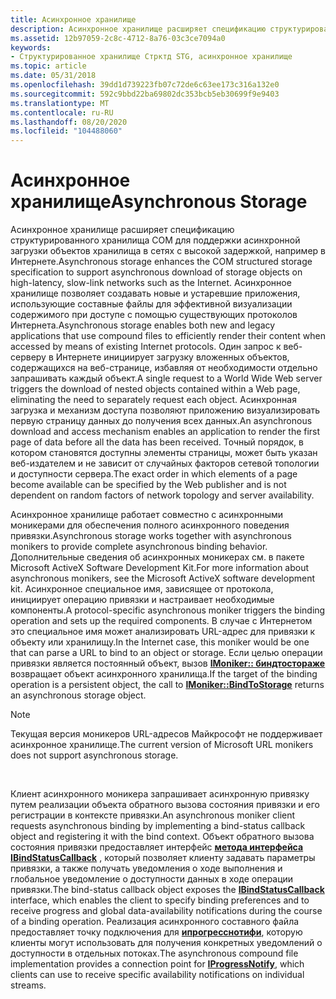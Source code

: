 ```yaml
---
title: Асинхронное хранилище
description: Асинхронное хранилище расширяет спецификацию структурированного хранилища COM для поддержки асинхронной загрузки объектов хранилища в сетях с высокой задержкой, например в Интернете.
ms.assetid: 12b97059-2c8c-4712-8a76-03c3ce7094a0
keywords:
- Структурированное хранилище Стрктд STG, асинхронное хранилище
ms.topic: article
ms.date: 05/31/2018
ms.openlocfilehash: 39dd1d739223fb07c72de6c63ee173c316a132e0
ms.sourcegitcommit: 592c9bbd22ba69802dc353bcb5eb30699f9e9403
ms.translationtype: MT
ms.contentlocale: ru-RU
ms.lasthandoff: 08/20/2020
ms.locfileid: "104488060"
---
```

# <a name="asynchronous-storage"></a><span data-ttu-id="f6fe3-104">Асинхронное хранилище</span><span class="sxs-lookup"><span data-stu-id="f6fe3-104">Asynchronous Storage</span></span>

<span data-ttu-id="f6fe3-105">Асинхронное хранилище расширяет спецификацию структурированного хранилища COM для поддержки асинхронной загрузки объектов хранилища в сетях с высокой задержкой, например в Интернете.</span><span class="sxs-lookup"><span data-stu-id="f6fe3-105">Asynchronous storage enhances the COM structured storage specification to support asynchronous download of storage objects on high-latency, slow-link networks such as the Internet.</span></span> <span data-ttu-id="f6fe3-106">Асинхронное хранилище позволяет создавать новые и устаревшие приложения, использующие составные файлы для эффективной визуализации содержимого при доступе с помощью существующих протоколов Интернета.</span><span class="sxs-lookup"><span data-stu-id="f6fe3-106">Asynchronous storage enables both new and legacy applications that use compound files to efficiently render their content when accessed by means of existing Internet protocols.</span></span> <span data-ttu-id="f6fe3-107">Один запрос к веб-серверу в Интернете инициирует загрузку вложенных объектов, содержащихся на веб-странице, избавляя от необходимости отдельно запрашивать каждый объект.</span><span class="sxs-lookup"><span data-stu-id="f6fe3-107">A single request to a World Wide Web server triggers the download of nested objects contained within a Web page, eliminating the need to separately request each object.</span></span> <span data-ttu-id="f6fe3-108">Асинхронная загрузка и механизм доступа позволяют приложению визуализировать первую страницу данных до получения всех данных.</span><span class="sxs-lookup"><span data-stu-id="f6fe3-108">An asynchronous download and access mechanism enables an application to render the first page of data before all the data has been received.</span></span> <span data-ttu-id="f6fe3-109">Точный порядок, в котором становятся доступны элементы страницы, может быть указан веб-издателем и не зависит от случайных факторов сетевой топологии и доступности сервера.</span><span class="sxs-lookup"><span data-stu-id="f6fe3-109">The exact order in which elements of a page become available can be specified by the Web publisher and is not dependent on random factors of network topology and server availability.</span></span>

<span data-ttu-id="f6fe3-110">Асинхронное хранилище работает совместно с асинхронными моникерами для обеспечения полного асинхронного поведения привязки.</span><span class="sxs-lookup"><span data-stu-id="f6fe3-110">Asynchronous storage works together with asynchronous monikers to provide complete asynchronous binding behavior.</span></span> <span data-ttu-id="f6fe3-111">Дополнительные сведения об асинхронных моникерах см. в пакете Microsoft ActiveX Software Development Kit.</span><span class="sxs-lookup"><span data-stu-id="f6fe3-111">For more information about asynchronous monikers, see the Microsoft ActiveX software development kit.</span></span> <span data-ttu-id="f6fe3-112">Асинхронное специальное имя, зависящее от протокола, инициирует операцию привязки и настраивает необходимые компоненты.</span><span class="sxs-lookup"><span data-stu-id="f6fe3-112">A protocol-specific asynchronous moniker triggers the binding operation and sets up the required components.</span></span> <span data-ttu-id="f6fe3-113">В случае с Интернетом это специальное имя может анализировать URL-адрес для привязки к объекту или хранилищу.</span><span class="sxs-lookup"><span data-stu-id="f6fe3-113">In the Internet case, this moniker would be one that can parse a URL to bind to an object or storage.</span></span> <span data-ttu-id="f6fe3-114">Если целью операции привязки является постоянный объект, вызов [**IMoniker:: биндтостораже**](/windows/win32/api/objidl/nf-objidl-imoniker-bindtostorage) возвращает объект асинхронного хранилища.</span><span class="sxs-lookup"><span data-stu-id="f6fe3-114">If the target of the binding operation is a persistent object, the call to [**IMoniker::BindToStorage**](/windows/win32/api/objidl/nf-objidl-imoniker-bindtostorage) returns an asynchronous storage object.</span></span>

> [!Note]  
> <span data-ttu-id="f6fe3-115">Текущая версия моникеров URL-адресов Майкрософт не поддерживает асинхронное хранилище.</span><span class="sxs-lookup"><span data-stu-id="f6fe3-115">The current version of Microsoft URL monikers does not support asynchronous storage.</span></span>

 

<span data-ttu-id="f6fe3-116">Клиент асинхронного моникера запрашивает асинхронную привязку путем реализации объекта обратного вызова состояния привязки и его регистрации в контексте привязки.</span><span class="sxs-lookup"><span data-stu-id="f6fe3-116">An asynchronous moniker client requests asynchronous binding by implementing a bind-status callback object and registering it with the bind context.</span></span> <span data-ttu-id="f6fe3-117">Объект обратного вызова состояния привязки предоставляет интерфейс [**метода интерфейса IBindStatusCallback**](/previous-versions/windows/internet-explorer/ie-developer/platform-apis/ms775060(v=vs.85)) , который позволяет клиенту задавать параметры привязки, а также получать уведомления о ходе выполнения и глобальное уведомление о доступности данных в ходе операции привязки.</span><span class="sxs-lookup"><span data-stu-id="f6fe3-117">The bind-status callback object exposes the [**IBindStatusCallback**](/previous-versions/windows/internet-explorer/ie-developer/platform-apis/ms775060(v=vs.85)) interface, which enables the client to specify binding preferences and to receive progress and global data-availability notifications during the course of a binding operation.</span></span> <span data-ttu-id="f6fe3-118">Реализация асинхронного составного файла предоставляет точку подключения для [**ипрогресснотифи**](/windows/win32/api/objidl/nn-objidl-iprogressnotify), которую клиенты могут использовать для получения конкретных уведомлений о доступности в отдельных потоках.</span><span class="sxs-lookup"><span data-stu-id="f6fe3-118">The asynchronous compound file implementation provides a connection point for [**IProgressNotify**](/windows/win32/api/objidl/nn-objidl-iprogressnotify), which clients can use to receive specific availability notifications on individual streams.</span></span>

 

 